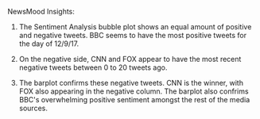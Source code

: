 NewsMood Insights:

1. The Sentiment Analysis bubble plot shows an equal amount of positive and negative tweets. BBC seems to have the most positive tweets for the day of 12/9/17. 

2. On the negative side, CNN and FOX appear to have the most recent negative tweets between 0 to 20 tweets ago. 

3. The barplot confirms these negative tweets. CNN is the winner, with FOX also appearing in the negative column. The barplot also confrims BBC's overwhelming positive sentiment amongst the rest of the media sources. 